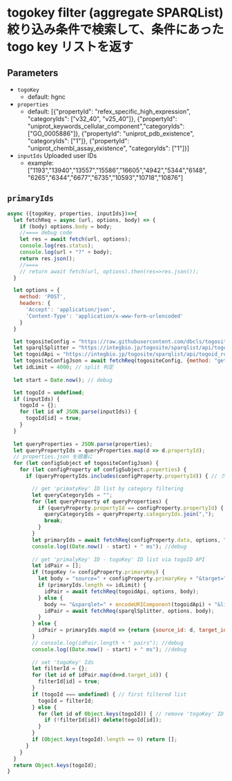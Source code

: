 # togokey filter (aggregate SPARQList) 絞り込み条件で検索して、条件にあった togo key リストを返す

## Parameters

* `togoKey`
  * default: hgnc
* `properties`
  * default: [{"propertyId": "refex_specific_high_expression", "categoryIds": ["v32_40", "v25_40"]}, {"propertyId": "uniprot_keywords_cellular_component","categoryIds": ["GO_0005886"]}, {"propertyId": "uniprot_pdb_existence", "categoryIds": ["1"]}, {"propertyId": "uniprot_chembl_assay_existence", "categoryIds": ["1"]}]
* `inputIds` Uploaded user IDs
  * example: ["1193","13940","13557","15586","16605","4942","5344","6148", "6265","6344","6677","6735","10593","10718","10876"]
  
## `primaryIds`
```javascript
async ({togoKey, properties, inputIds})=>{
  let fetchReq = async (url, options, body) => {
    if (body) options.body = body;
    //==== debug code
    let res = await fetch(url, options);
    console.log(res.status);
    console.log(url + "?" + body);
    return res.json();
    //====
    // return await fetch(url, options).then(res=>res.json());
  }

  let options = {
    method: 'POST',
    headers: {
      'Accept': 'application/json',
      'Content-Type': 'application/x-www-form-urlencoded'
    }
  }

  let togositeConfig = "https://raw.githubusercontent.com/dbcls/togosite/develop/config/togosite-human/properties.json";
  let sparqlSplitter = "https://integbio.jp/togosite/sparqlist/api/togoid_sparqlist_splitter";
  let togoidApi = "https://integbio.jp/togosite/sparqlist/api/togoid_route_sparql"; // SPARQList 版 ID 変換
  let togositeConfigJson = await fetchReq(togositeConfig, {method: "get"});
  let idLimit = 4000; // split 判定
  
  let start = Date.now(); // debug

  let togoId = undefined;
  if (inputIds) {
    togoId = {};
    for (let id of JSON.parse(inputIds)) {
      togoId[id] = true;
    }
  }
  
  let queryProperties = JSON.parse(properties);
  let queryPropertyIds = queryProperties.map(d => d.propertyId);
  // properties.json を順番に
  for (let configSubject of togositeConfigJson) {
    for (let configProperty of configSubject.properties) {
      if (queryPropertyIds.includes(configProperty.propertyId)) { // クエリに Hit したら

        // get 'primatyKey' ID list by category filtering
        let queryCategoryIds = "";
        for (let queryProperty of queryProperties) {
          if (queryProperty.propertyId == configProperty.propertyId) {
            queryCategoryIds = queryProperty.categoryIds.join(",");
            break;
          }
        }
        let primaryIds = await fetchReq(configProperty.data, options, "mode=idList&categoryIds=" + queryCategoryIds);
        console.log((Date.now() - start) + " ms"); //debug
        
        // get 'primalyKey' ID - togoKey' ID list via togoID API
        let idPair = [];
        if (togoKey != configProperty.primaryKey) {
          let body = "source=" + configProperty.primaryKey + "&target=" + togoKey + "&ids=" +  encodeURIComponent(primaryIds.join(","));
          if (primaryIds.length <= idLimit) {
            idPair = await fetchReq(togoidApi, options, body);
          } else {
            body += "&sparqlet=" + encodeURIComponent(togoidApi) + "&limit=" + idLimit;
            idPair = await fetchReq(sparqlSplitter, options, body);
          }
        } else {
          idPair = primaryIds.map(d => {return {source_id: d, target_id: d} });
        }
        // console.log(idPair.length + " pairs"); //debug
        console.log((Date.now() - start) + " ms"); //debug
        
        // set 'togoKey' Ids
        let filterId = {};
        for (let id of idPair.map(d=>d.target_id)) {
          filterId[id] = true;
        }
        if (togoId === undefined) { // first filtered list
          togoId = filterId;
        } else {
          for (let id of Object.keys(togoId)) { // remove 'togoKey' ID from list
            if (!filterId[id]) delete(togoId[id]);
          }
        }
        if (Object.keys(togoId).length == 0) return [];
      }
    }
  }
  return Object.keys(togoId);
}
```
